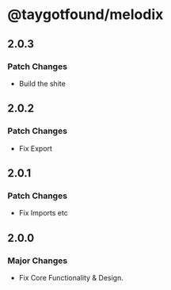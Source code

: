 # @taygotfound/melodix

## 2.0.3

### Patch Changes

- Build the shite

## 2.0.2

### Patch Changes

- Fix Export

## 2.0.1

### Patch Changes

- Fix Imports etc

## 2.0.0

### Major Changes

- Fix Core Functionality & Design.
